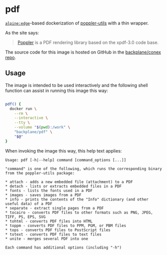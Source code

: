 # pdf

[`alpine:edge`](https://hub.docker.com/_/alpine/)-based dockerization of [poppler-utils](https://pkgs.alpinelinux.org/package/edge/main/x86_64/poppler-utils) with a thin wrapper.

As the site says:

> [Poppler](https://poppler.freedesktop.org/) is a PDF rendering library based on the xpdf-3.0 code base.

The source code for this image is hosted on GitHub in the [backplane/conex repo](https://github.com/backplane/conex/tree/main/pdf).

## Usage

The image is intended to be used interactively and the following shell function can assist in running this image this way:

```sh

pdf() {
  docker run \
    --rm \
    --interactive \
    --tty \
    --volume "$(pwd):/work" \
    "backplane/pdf" \
    "$@"
}

```

When invoking the image this way, this help text applies:

```
Usage: pdf [-h|--help] command [command_options [...]]

"command" is one of the following, which runs the corresponding binary from the poppler-utils package:

* attach - adds a new embedded file (attachment) to a PDF
* detach - lists or extracts embedded files in a PDF
* fonts - lists the fonts used in a PDF
* images - saves images from a PDF
* info - prints the contents of the "Info" dictionary (and other useful data) of a PDF
* separate - extract single pages from a PDF
* tocairo - converts PDF files to other formats such as PNG, JPEG, TIFF, PS, EPS, SVG
* tohtml - converts PDF files into HTML
* toppm - converts PDF files to PPM, PGM, or PBM files
* tops - converts PDF files to PostScript files
* totext - converts PDF files to text files
* unite - merges several PDF into one

Each command has additional options (including "-h")
```
